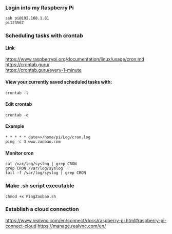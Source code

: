 ### Login into my Raspberry Pi
```
ssh pi@192.168.1.81
pi123567
```

### Scheduling tasks with crontab
#### Link
https://www.raspberrypi.org/documentation/linux/usage/cron.md  
https://crontab.guru/  
https://crontab.guru/every-1-minute  
#### View your currently saved scheduled tasks with:
```
crontab -l
```
#### Edit crontab
```
crontab -e
```
#### Example
```
* * * * * date>>/home/pi/Log/cron.log
ping -c 3 www.zaobao.com
```
#### Monitor cron
```
cat /var/log/syslog | grep CRON
grep CRON /var/log/syslog
tail -f /var/log/syslog | grep CRON
```

### Make .sh script executable
```
chmod +x PingZaobao.sh
```

### Establish a cloud connection
https://www.realvnc.com/en/connect/docs/raspberry-pi.html#raspberry-pi-connect-cloud
https://manage.realvnc.com/en/

